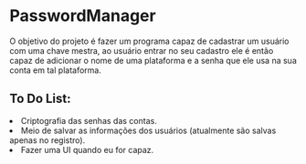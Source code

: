 # PasswordManager
 
 O objetivo do projeto é fazer um programa capaz de cadastrar um usuário com uma chave mestra, ao usuário entrar no seu cadastro ele é então capaz de adicionar o nome de uma plataforma e a senha que ele usa na sua conta em tal plataforma.
<h2> To Do List: </h2>
<li> Criptografia das senhas das contas. </li>
<li> Meio de salvar as informações dos usuários (atualmente são salvas apenas no registro). </li>
<li> Fazer uma UI quando eu for capaz. </li>
